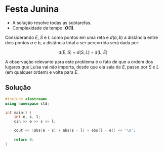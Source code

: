 # Festa Junina

- A solução resolve todas as subtarefas.
- Complexidade de tempo: **$O(1)$**.

Considerando $E$, $S$ e $L$ como pontos em uma reta e $d(a, b)$ a distância entre dois pontos $a$ e $b$, a distância total a ser percorrida será dada por:

$$d(E, S) + d(S, L) + d(L, E)$$

A observação relevante para este problema é o fato de que a ordem dos lugares que Luísa vai não importa, desde que ela saia de $E$, passe por $S$ e $L$ (em qualquer ordem) e volte para $E$.

## Solução

```cpp
#include <iostream>
using namespace std;

int main() {
	int e, s, l;
	cin >> e >> s >> l;

	cout << (abs(e - s) + abs(s - l) + abs(l - e)) << '\n';
	
	return 0;
}
```